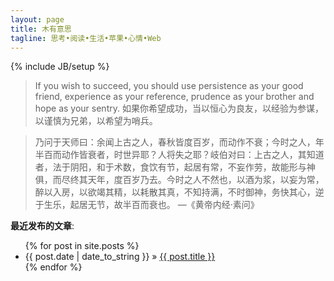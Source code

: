```yaml
---
layout: page
title: 木有意思
tagline: 思考•阅读•生活•苹果•心情•Web
---
```

{% include JB/setup %}

> If you wish to succeed, you should use persistence as your good friend, experience as your reference, prudence as your brother and hope as your sentry.
> 如果你希望成功，当以恒心为良友，以经验为参谋，以谨慎为兄弟，以希望为哨兵。

> 乃问于天师曰：余闻上古之人，春秋皆度百岁，而动作不衰；今时之人，年半百而动作皆衰者，时世异耶？人将失之耶？岐伯对曰：上古之人，其知道者，法于阴阳，和于术数，食饮有节，起居有常，不妄作劳，故能形与神俱，而尽终其天年，度百岁乃去。今时之人不然也，以酒为浆，以妄为常，醉以入房，以欲竭其精，以耗散其真，不知持满，不时御神，务快其心，逆于生乐，起居无节，故半百而衰也。 —《黄帝内经·素问》

**最近发布的文章**:

<ul class="posts">
  {% for post in site.posts %}
    <li><span>{{ post.date | date_to_string }}</span> &raquo; <a href="{{ BASE_PATH }}{{ post.url }}">{{ post.title }}</a></li>
  {% endfor %}
</ul>



